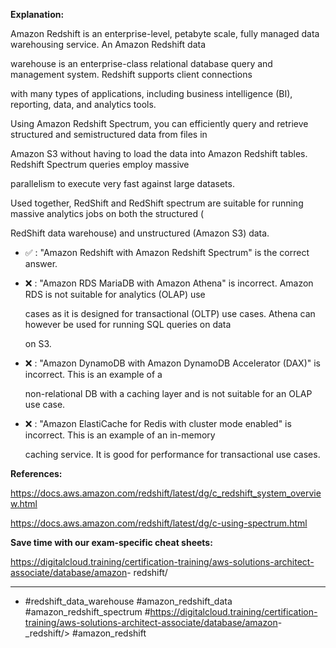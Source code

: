 **Explanation:**

Amazon Redshift is an enterprise-level, petabyte scale, fully managed data warehousing service. An Amazon Redshift data

warehouse is an enterprise-class relational database query and management system. Redshift supports client connections

with many types of applications, including business intelligence (BI), reporting, data, and analytics tools.

Using Amazon Redshift Spectrum, you can efficiently query and retrieve structured and semistructured data from files in

Amazon S3 without having to load the data into Amazon Redshift tables. Redshift Spectrum queries employ massive

parallelism to execute very fast against large datasets.

Used together, RedShift and RedShift spectrum are suitable for running massive analytics jobs on both the structured (

RedShift data warehouse) and unstructured (Amazon S3) data.

- ✅ :  "Amazon Redshift with Amazon Redshift Spectrum" is the correct answer.

- ❌ :  "Amazon RDS MariaDB with Amazon Athena" is incorrect. Amazon RDS is not suitable for analytics (OLAP) use

  cases as it is designed for transactional (OLTP) use cases. Athena can however be used for running SQL queries on data

  on S3.

- ❌ :  "Amazon DynamoDB with Amazon DynamoDB Accelerator (DAX)" is incorrect. This is an example of a

  non-relational DB with a caching layer and is not suitable for an OLAP use case.

- ❌ :  "Amazon ElastiCache for Redis with cluster mode enabled" is incorrect. This is an example of an in-memory

  caching service. It is good for performance for transactional use cases.

**References:**

<https://docs.aws.amazon.com/redshift/latest/dg/c_redshift_system_overview.html>

<https://docs.aws.amazon.com/redshift/latest/dg/c-using-spectrum.html>

**Save time with our exam-specific cheat sheets:**

<https://digitalcloud.training/certification-training/aws-solutions-architect-associate/database/amazon>- redshift/

----

- #redshift_data_warehouse #amazon_redshift_data #amazon_redshift_spectrum #<https://digitalcloud.training/certification-training/aws-solutions-architect-associate/database/amazon>-_redshift/> #amazon_redshift
